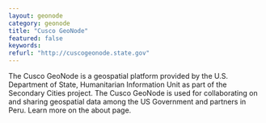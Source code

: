 ```yaml
---
layout: geonode
category: geonode
title: "Cusco GeoNode"
featured: false
keywords:
refurl: "http://cuscogeonode.state.gov"
---
```

The Cusco GeoNode is a geospatial platform provided by the U.S. Department of State, Humanitarian Information Unit as part of the Secondary Cities project. The Cusco GeoNode is used for collaborating on and sharing geospatial data among the US Government and partners in Peru. Learn more on the about page.
